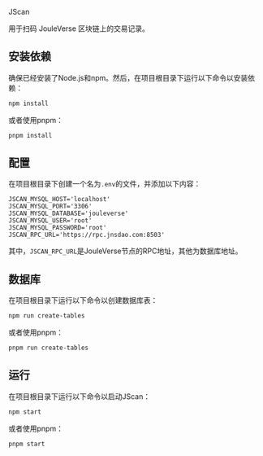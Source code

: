 JScan

用于扫码 JouleVerse 区块链上的交易记录。

## 安装依赖

确保已经安装了Node.js和npm。然后，在项目根目录下运行以下命令以安装依赖：

```bash
npm install
```

或者使用pnpm：

```bash
pnpm install
``` 


## 配置

在项目根目录下创建一个名为`.env`的文件，并添加以下内容：

```
JSCAN_MYSQL_HOST='localhost'
JSCAN_MYSQL_PORT='3306'
JSCAN_MYSQL_DATABASE='jouleverse'
JSCAN_MYSQL_USER='root'
JSCAN_MYSQL_PASSWORD='root'
JSCAN_RPC_URL='https://rpc.jnsdao.com:8503'
```

其中，`JSCAN_RPC_URL`是JouleVerse节点的RPC地址，其他为数据库地址。


## 数据库

在项目根目录下运行以下命令以创建数据库表：

```bash
npm run create-tables
```

或者使用pnpm：

```bash
pnpm run create-tables
```



## 运行

在项目根目录下运行以下命令以启动JScan：

```bash
npm start
```

或者使用pnpm：

```bash
pnpm start
```
